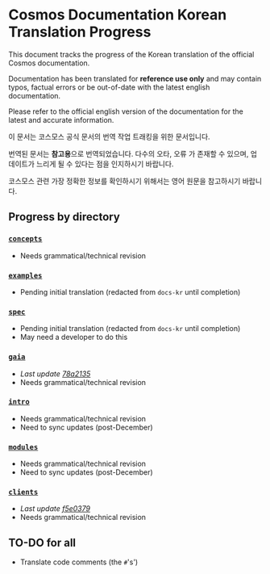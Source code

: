 # Cosmos Documentation Korean Translation Progress

This document tracks the progress of the Korean translation of the official Cosmos documentation.

Documentation has been translated for **reference use only** and may contain typos, factual errors or be out-of-date with the latest english documentation.

Please refer to the official english version of the documentation for the latest and accurate information.


이 문서는 코스모스 공식 문서의 번역 작업 트래킹을 위한 문서입니다.

번역된 문서는 **참고용**으로 번역되었습니다. 다수의 오타, 오류 가 존재할 수 있으며, 업데이트가 느리게 될 수 있다는 점을 인지하시기 바랍니다. 

코스모스 관련 가장 정확한 정보를 확인하시기 위해서는 영어 원문을 참고하시기 바랍니다.


## Progress by directory


### [`concepts`](../concepts/)
- Needs grammatical/technical revision

### [`examples`](../examples/)
- Pending initial translation (redacted from `docs-kr` until completion)

### [`spec`](../spec/)
- Pending initial translation (redacted from `docs-kr` until completion)
- May need a developer to do this

### [`gaia`](../gaia/)
- *Last update [78a2135](https://github.com/dogemos/cosmos-sdk/commit/78a21353da978d6c2a9b711f29b3874ff9ca14ae#diff-3302fe357e01f0996ddb0f10adec85f0)*
- Needs grammatical/technical revision

### [`intro`](../intro/)
- Needs grammatical/technical revision
- Need to sync updates (post-December)

### [`modules`](../modules/)
- Needs grammatical/technical revision
- Need to sync updates (post-December)

### [`clients`](../clients/)
- *Last update [f5e0379](https://github.com/dogemos/cosmos-sdk/commit/f5e0379ef5016e1d8825712a35aac2e0f2567fe2)*
- Needs grammatical/technical revision

## TO-DO for all
- Translate code comments (the `#`'s')

